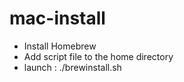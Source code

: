 # mac-install

- Install Homebrew
- Add script file to the home directory
- launch : ./brewinstall.sh
